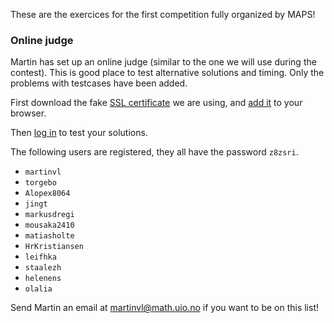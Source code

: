 These are the exercices for the first competition fully organized by MAPS!

### Online judge
Martin has set up an online judge (similar to the one we will use during the contest). This is good place to test alternative solutions and timing. Only the problems with testcases have been added.

First download the fake [SSL certificate](http://95.85.46.235/domjudge/public.crt) we are using, and [add it](http://lmgtfy.com/?q=add+certificate+firefox&l=1) to your browser.

Then [log in](http://95.85.46.235/domjudge/team) to test your solutions.

The following users are registered, they all have the password `z8zsri`.

- `martinvl`
- `torgebo`
- `Alopex8064`
- `jingt`
- `markusdregi`
- `mousaka2410`
- `matiasholte`
- `HrKristiansen`
- `leifhka`
- `staalezh`
- `helenens`
- `olalia`

Send Martin an email at <martinvl@math.uio.no> if you want to be on this list!
